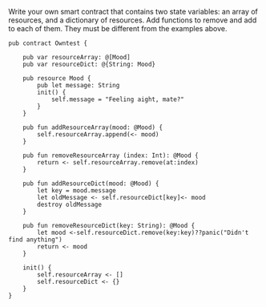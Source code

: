 Write your own smart contract that contains two state variables: an array of resources, and a dictionary of resources. Add functions to remove and add to each of them. They must be different from the examples above.

    pub contract Owntest {

        pub var resourceArray: @[Mood]
        pub var resourceDict: @{String: Mood}

        pub resource Mood {
            pub let message: String
            init() {
                self.message = "Feeling aight, mate?"
            }
        }

        pub fun addResourceArray(mood: @Mood) {
            self.resourceArray.append(<- mood)
        }

        pub fun removeResourceArray (index: Int): @Mood {
            return <- self.resourceArray.remove(at:index)
        }

        pub fun addResourceDict(mood: @Mood) {
            let key = mood.message
            let oldMessage <- self.resourceDict[key]<- mood
            destroy oldMessage
        }

        pub fun removeResourceDict(key: String): @Mood {
            let mood <-self.resourceDict.remove(key:key)??panic("Didn't find anything")
            return <- mood
        }

        init() {
            self.resourceArray <- []
            self.resourceDict <- {}
        }
    }
